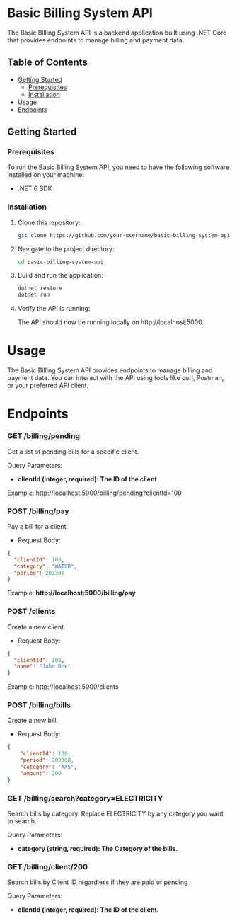 # Basic Billing System API

The Basic Billing System API is a backend application built using .NET Core that provides endpoints to manage billing and payment data.

## Table of Contents

- [Getting Started](#getting-started)
  - [Prerequisites](#prerequisites)
  - [Installation](#installation)
- [Usage](#usage)
- [Endpoints](#endpoints)

## Getting Started

### Prerequisites

To run the Basic Billing System API, you need to have the following software installed on your machine:

- .NET 6 SDK

### Installation

1. Clone this repository:

   ```bash
   git clone https://github.com/your-username/basic-billing-system-api.git
2.  Navigate to the project directory:
    ```bash
    cd basic-billing-system-api
3. Build and run the application:
    ```bash
    dotnet restore
    dotnet run
4. Verify the API is running:

    The API should now be running locally on http://localhost:5000.


# Usage

The Basic Billing System API provides endpoints to manage billing and payment data. You can interact with the API using tools like curl, Postman, or your preferred API client.

# Endpoints

### GET /billing/pending

Get a list of pending bills for a specific client.

Query Parameters:
- **clientId (integer, required): The ID of the client.**

Example: http://localhost:5000/billing/pending?clientId=100

### POST /billing/pay

Pay a bill for a client.
- Request Body:

```json 
{
  "clientId": 100,
  "category": "WATER",
  "period": 202308
}
```
Example: **http://localhost:5000/billing/pay**

### POST /clients
Create a new client.

- Request Body:

```json 
{
  "clientId": 100,
  "name": "John Doe"
}
``` 
Example: http://localhost:5000/clients

### POST /billing/bills
Create a new bill.
- Request Body:
```json 
{
    "clientId": 100,
    "period": 202308,
    "category": "AXS",
    "amount": 200
}
```
### GET /billing/search?category=ELECTRICITY
Search bills by category. Replace ELECTRICITY by any category you want to search.

Query Parameters:
- **category (string, required): The Category of the bills.**

### GET /billing/client/200

Search bills by Client ID regardless if they are paid or pending

Query Parameters:
- **clientId (integer, required): The ID of the client.**